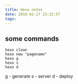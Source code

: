 ```yaml
---
title: Hexo notes
date: 2018-02-27 23:22:57
tags:
---
```


## some commands

```console
hexo clean
hexo new "pagename"
hexo g
hexo s
hexo d
```

g - generate
s - server
d - deploy
